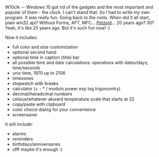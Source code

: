 W10clk -- Windows 10 got rid of the gadgets and the most important and popular of them - the clock.
I can't stand that. So I had to write my own program. It was really fun. Going back to the roots.
When did it all start, plain win32 api? Without Forms, AFT, MFC... [Petzold](https://en.wikipedia.org/wiki/Charles_Petzold)... 20 years ago? 30? Yeah, it's like 25 years ago. But it's such fun now! :)

Now it includes:
* full color and size customization
* optional second hand
* optional time in caption (title) bar
* all possible time and date calculations: operations with dates/days, time/seconds
* unix time, 1970 up to 2106
* timezones
* stopwatch with breaks
* calculator (+ - * / modulo power exp log trigonomtry)
* decimal/hexadcimal numbers
* celsius/whatever akward temperature scale that starts at 32
* copy/paste with clipboard
* color choice dialog for your convenience
* screensaver

It will include:
* alarms
* reminders
* birthdays/anniversaries
* ufff maybe it's enough :)
